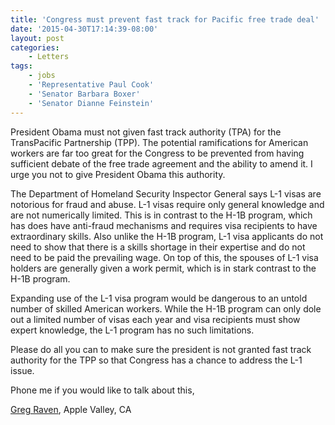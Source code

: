 ```yaml
---
title: 'Congress must prevent fast track for Pacific free trade deal'
date: '2015-04-30T17:14:39-08:00'
layout: post
categories:
    - Letters
tags:
    - jobs
    - 'Representative Paul Cook'
    - 'Senator Barbara Boxer'
    - 'Senator Dianne Feinstein'
---
```


President Obama must not given fast track authority (TPA) for the TransPacific Partnership (TPP). The potential ramifications for American workers are far too great for the Congress to be prevented from having sufficient debate of the free trade agreement and the ability to amend it. I urge you not to give President Obama this authority.

The Department of Homeland Security Inspector General says L-1 visas are notorious for fraud and abuse. L-1 visas require only general knowledge and are not numerically limited. This is in contrast to the H-1B program, which has does have anti-fraud mechanisms and requires visa recipients to have extraordinary skills. Also unlike the H-1B program, L-1 visa applicants do not need to show that there is a skills shortage in their expertise and do not need to be paid the prevailing wage. On top of this, the spouses of L-1 visa holders are generally given a work permit, which is in stark contrast to the H-1B program.

Expanding use of the L-1 visa program would be dangerous to an untold number of skilled American workers. While the H-1B program can only dole out a limited number of visas each year and visa recipients must show expert knowledge, the L-1 program has no such limitations.

Please do all you can to make sure the president is not granted fast track authority for the TPP so that Congress has a chance to address the L-1 issue.

Phone me if you would like to talk about this,

[Greg Raven](https://www.gregraven.org), Apple Valley, CA